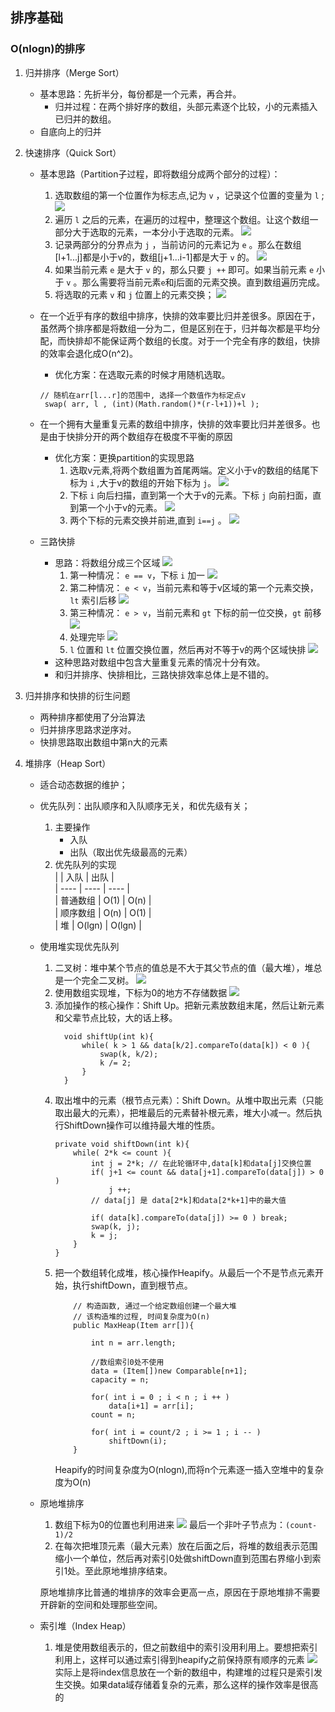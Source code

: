## 排序基础    
### O(nlogn)的排序
1. 归并排序（Merge Sort）
    - 基本思路：先折半分，每份都是一个元素，再合并。
        - 归并过程：在两个排好序的数组，头部元素逐个比较，小的元素插入已归并的数组。
    - 自底向上的归并
    
2. 快速排序（Quick Sort）
    - 基本思路（Partition子过程，即将数组分成两个部分的过程）：
        1. 选取数组的第一个位置作为标志点,记为 `v` ，记录这个位置的变量为 `l` ;
        ![](https://raw.githubusercontent.com/Daffupman/markdown-img/master/20190604162532.png)
        2. 遍历 `l` 之后的元素，在遍历的过程中，整理这个数组。让这个数组一部分大于选取的元素，一本分小于选取的元素。
        ![](https://raw.githubusercontent.com/Daffupman/markdown-img/master/20190604162744.png)
        3. 记录两部分的分界点为 `j` ，当前访问的元素记为 `e` 。那么在数组[l+1...j]都是小于v的，数组[j+1...i-1]都是大于 `v` 的。
        ![](https://raw.githubusercontent.com/Daffupman/markdown-img/master/20190604163133.png)
        4. 如果当前元素 `e` 是大于 `v` 的，那么只要 `j ++` 即可。如果当前元素 `e` 小于 `v` 。那么需要将当前元素`e`和j后面的元素交换。直到数组遍历完成。
        5. 将选取的元素 `v` 和 `j` 位置上的元素交换；
        ![](https://raw.githubusercontent.com/Daffupman/markdown-img/master/20190604163721.png)
        
    - 在一个近乎有序的数组中排序，快排的效率要比归并差很多。原因在于，虽然两个排序都是将数组一分为二，但是区别在于，归并每次都是平均分配，而快排却不能保证两个数组的长度。对于一个完全有序的数组，快排的效率会退化成O(n^2)。
        - 优化方案：在选取元素的时候才用随机选取。
        ```java_holder_method_tree
        // 随机在arr[l...r]的范围中, 选择一个数值作为标定点v
         swap( arr, l , (int)(Math.random()*(r-l+1))+l );
    - 在一个拥有大量重复元素的数组中排序，快排的效率要比归并差很多。也是由于快排分开的两个数组存在极度不平衡的原因
        - 优化方案：更换partition的实现思路
            1. 选取v元素,将两个数组置为首尾两端。定义小于v的数组的结尾下标为 `i` ,大于v的数组的开始下标为 `j`。
            ![](https://raw.githubusercontent.com/Daffupman/markdown-img/master/20190604175115.png)
            2. 下标 `i` 向后扫描，直到第一个大于v的元素。下标 `j` 向前扫面，直到第一个小于v的元素。
            ![](https://raw.githubusercontent.com/Daffupman/markdown-img/master/20190604175645.png)
            3. 两个下标的元素交换并前进,直到 `i==j` 。
            ![](https://raw.githubusercontent.com/Daffupman/markdown-img/master/20190604175914.png)
    - 三路快排
        - 思路：将数组分成三个区域
        ![](https://raw.githubusercontent.com/Daffupman/markdown-img/master/20190604181141.png)
            1. 第一种情况： `e == v`，下标 `i` 加一
            ![](https://raw.githubusercontent.com/Daffupman/markdown-img/master/20190604181415.png)
            2. 第二种情况： `e < v`，当前元素和等于v区域的第一个元素交换，`lt` 索引后移
           ![](https://raw.githubusercontent.com/Daffupman/markdown-img/master/20190604181552.png)
            3. 第三种情况： `e > v`，当前元素和 `gt` 下标的前一位交换，`gt` 前移
            ![](https://raw.githubusercontent.com/Daffupman/markdown-img/master/20190604181736.png)
            4. 处理完毕
            ![](https://raw.githubusercontent.com/Daffupman/markdown-img/master/20190604181829.png)
            5. `l` 位置和 `lt` 位置交换位置，然后再对不等于v的两个区域快排
            ![](https://raw.githubusercontent.com/Daffupman/markdown-img/master/20190604181954.png)
        - 这种思路对数组中包含大量重复元素的情况十分有效。
        - 和归并排序、快排相比，三路快排效率总体上是不错的。
        
3. 归并排序和快排的衍生问题
    - 两种排序都使用了分治算法
    - 归并排序思路求逆序对。
    - 快排思路取出数组中第n大的元素
    
4. 堆排序（Heap Sort）
    - 适合动态数据的维护；
    - 优先队列：出队顺序和入队顺序无关，和优先级有关；
        1. 主要操作
            - 入队
            - 出队（取出优先级最高的元素）
        2. 优先队列的实现  
        |      |   入队   |   出队   |  
        | ---- | ---- | ---- |  
        |   普通数组   |   O(1)     |   O(n)     |  
        |   顺序数组   |   O(n)     |   O(1)     |  
        |   堆        |   O(lgn)   |   O(lgn)   |
    - 使用堆实现优先队列
        1. 二叉树：堆中某个节点的值总是不大于其父节点的值（最大堆），堆总是一个完全二叉树。
        ![](https://raw.githubusercontent.com/Daffupman/markdown-img/master/20190605084649.png)
        2. 使用数组实现堆，下标为0的地方不存储数据
        ![](https://raw.githubusercontent.com/Daffupman/markdown-img/master/20190605090152.png)
        3. 添加操作的核心操作：Shift Up。把新元素放数组末尾，然后让新元素和父辈节点比较，大的话上移。
            ```java_holder_method_tree
              void shiftUp(int k){
                  while( k > 1 && data[k/2].compareTo(data[k]) < 0 ){
                      swap(k, k/2);
                      k /= 2;
                  }
              }
            ```  
        4. 取出堆中的元素（根节点元素）：Shift Down。从堆中取出元素（只能取出最大的元素），把堆最后的元素替补根元素，堆大小减一。然后执行ShiftDown操作可以维持最大堆的性质。
            ```java_holder_method_tree
            private void shiftDown(int k){ 
                while( 2*k <= count ){
                    int j = 2*k; // 在此轮循环中,data[k]和data[j]交换位置
                    if( j+1 <= count && data[j+1].compareTo(data[j]) > 0 )
                        j ++;
                    // data[j] 是 data[2*k]和data[2*k+1]中的最大值
           
                    if( data[k].compareTo(data[j]) >= 0 ) break;
                    swap(k, j);
                    k = j;
                }
            }
            ```
        5. 把一个数组转化成堆，核心操作Heapify。从最后一个不是节点元素开始，执行shiftDown，直到根节点。
            ```java_holder_method_tree
                // 构造函数, 通过一个给定数组创建一个最大堆
                // 该构造堆的过程, 时间复杂度为O(n)
                public MaxHeap(Item arr[]){
            
                    int n = arr.length;
            
                    //数组索引0处不使用
                    data = (Item[])new Comparable[n+1];
                    capacity = n;
            
                    for( int i = 0 ; i < n ; i ++ )
                        data[i+1] = arr[i];
                    count = n;
            
                    for( int i = count/2 ; i >= 1 ; i -- )
                        shiftDown(i);
                }
            ```
            Heapify的时间复杂度为O(nlogn),而将n个元素逐一插入空堆中的复杂度为O(n)
    - 原地堆排序
        1. 数组下标为0的位置也利用进来
        ![](https://raw.githubusercontent.com/Daffupman/markdown-img/master/20190605095813.png)
        最后一个非叶子节点为：`(count-1)/2`
        2. 在每次把堆顶元素（最大元素）放在后面之后，将堆的数组表示范围缩小一个单位，然后再对索引0处做shiftDown直到范围右界缩小到索引1处。至此原地堆排序结束。
        
        原地堆排序比普通的堆排序的效率会更高一点，原因在于原地堆排不需要开辟新的空间和处理那些空间。
        
    - 索引堆（Index Heap）
        1. 堆是使用数组表示的，但之前数组中的索引没用利用上。要想把索引利用上，这样可以通过索引得到heapify之前保持原有顺序的元素
        ![](https://raw.githubusercontent.com/Daffupman/markdown-img/master/20190713225053.png)
        实际上是将index信息放在一个新的数组中，构建堆的过程只是索引发生交换。如果data域存储着复杂的元素，那么这样的操作效率是很高的
    